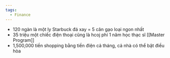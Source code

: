 ```yaml
---
tags:
  - Finance
---
```

- 120 ngàn là một ly Starbuck đá xay = 5 cân gạo loại ngon nhất
- 35 triệu một chiếc điện thoại cũng là hcoj phí 1 năm học thạc sĩ [[Master Program]]
- 1,500,000 tiền shopping bằng tiền điện cả tháng, cả nhà có thể bật điều hòa 